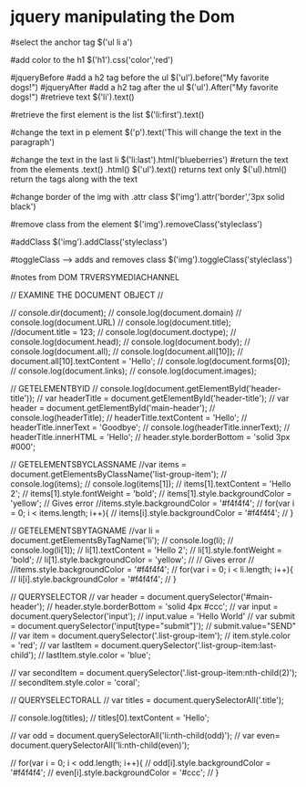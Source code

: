 # jquery manipulating the Dom

  #select the anchor tag $('ul li a')

  #add color to the h1 $('h1').css('color','red')

  #jqueryBefore #add a h2 tag before the ul $('ul').before("My favorite dogs!")   #jqueryAfter #add a h2 tag after the ul $('ul').After("My favorite dogs!")
  #retrieve text $('li').text()

  #retrieve the first element is the list $('li:first').text()

  #change the text in p element $('p').text('This will change the text in the paragraph')

  #change the text in the last li $('li:last').html('blueberries')
  #return the text from the elements .text() .html() $('ul').text() returns text only $('ul).html() return the tags along with the text

  #change border of the img with .attr class $('img').attr('border','3px solid black')

  #remove class from the element $('img').removeClass('styleclass')

  #addClass $('img').addClass('styleclass')

  #toggleClass --> adds and removes class $('img').toggleClass('styleclass')

  #notes from DOM TRVERSYMEDIACHANNEL

// EXAMINE THE DOCUMENT OBJECT //

// console.dir(document);
// console.log(document.domain)
// console.log(document.URL)
// console.log(document.title);  
//document.title = 123; 
// console.log(document.doctype); 
// console.log(document.head); 
// console.log(document.body); 
// console.log(document.all); 
// console.log(document.all[10]); 
// document.all[10].textContent = 'Hello'; 
// console.log(document.forms[0]); 
// console.log(document.links); 
// console.log(document.images);

// GETELEMENTBYID 
// console.log(document.getElementById('header-title')); 
// var headerTitle = document.getElementById('header-title'); 
// var header = document.getElementById('main-header'); 
// console.log(headerTitle); 
// headerTitle.textContent = 'Hello'; 
// headerTitle.innerText = 'Goodbye'; 
// console.log(headerTitle.innerText); 
// headerTitle.innerHTML = 'Hello'; 
// header.style.borderBottom = 'solid 3px #000';

// GETELEMENTSBYCLASSNAME 
//var items = document.getElementsByClassName('list-group-item'); 
// console.log(items); 
// console.log(items[1]); 
// items[1].textContent = 'Hello 2'; 
// items[1].style.fontWeight = 'bold'; 
// items[1].style.backgroundColor = 'yellow';
// Gives error 
//items.style.backgroundColor = '#f4f4f4';
// for(var i = 0; i < items.length; i++){ // items[i].style.backgroundColor = '#f4f4f4'; // }

// GETELEMENTSBYTAGNAME 
//var li = document.getElementsByTagName('li'); 
// console.log(li); // console.log(li[1]); 
// li[1].textContent = 'Hello 2'; // li[1].style.fontWeight = 'bold'; 
// li[1].style.backgroundColor = 'yellow';
// // Gives error // //items.style.backgroundColor = '#f4f4f4';
// for(var i = 0; i < li.length; i++){ // li[i].style.backgroundColor = '#f4f4f4'; // }

// QUERYSELECTOR 
// var header = document.querySelector('#main-header'); 
// header.style.borderBottom = 'solid 4px #ccc';
// var input = document.querySelector('input'); // input.value = 'Hello World'
// var submit = document.querySelector('input[type="submit"]'); // submit.value="SEND"
// var item = document.querySelector('.list-group-item'); // item.style.color = 'red';
// var lastItem = document.querySelector('.list-group-item:last-child'); 
// lastItem.style.color = 'blue';

// var secondItem = document.querySelector('.list-group-item:nth-child(2)'); 
// secondItem.style.color = 'coral';

// QUERYSELECTORALL 
// var titles = document.querySelectorAll('.title');

// console.log(titles); 
// titles[0].textContent = 'Hello';

// var odd = document.querySelectorAll('li:nth-child(odd)'); 
// var even= document.querySelectorAll('li:nth-child(even)');

// for(var i = 0; i < odd.length; i++){ 
// odd[i].style.backgroundColor = '#f4f4f4'; 
// even[i].style.backgroundColor = '#ccc'; 
// }